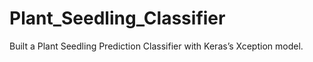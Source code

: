 # Plant_Seedling_Classifier
Built a Plant Seedling Prediction Classifier with Keras’s Xception model.
